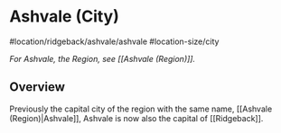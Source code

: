 # Ashvale (City)
#location/ridgeback/ashvale/ashvale #location-size/city

*For Ashvale, the Region, see [[Ashvale (Region)]].*

## Overview
Previously the capital city of the region with the same name, [[Ashvale (Region)|Ashvale]], Ashvale is now also the capital of [[Ridgeback]].